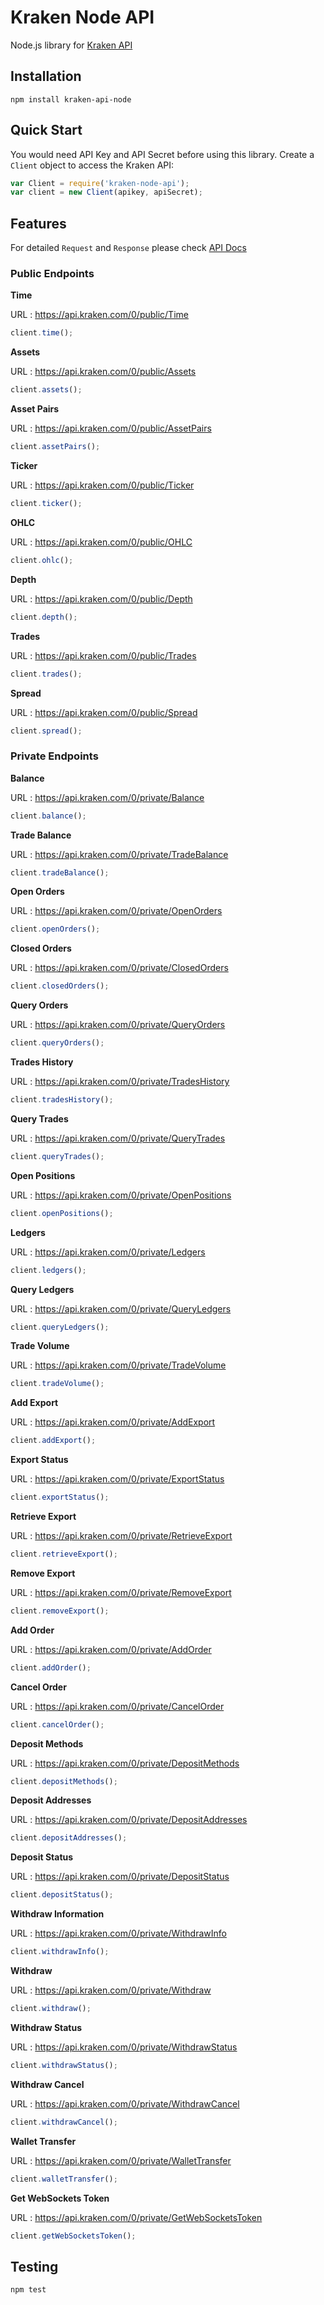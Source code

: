 # Kraken Node API
Node.js library for [Kraken API](https://www.kraken.com/features/api)



## Installation

`npm install kraken-api-node`


## Quick Start

You would need API Key and API Secret before using this library.
Create a ``Client`` object to access the Kraken API:

```javascript
var Client = require('kraken-node-api');
var client = new Client(apikey, apiSecret);
```

## Features

For detailed `Request` and `Response` please check [API Docs](https://www.kraken.com/features/api)


### Public Endpoints
**Time**

URL : https://api.kraken.com/0/public/Time

```javascript
client.time();
```

**Assets**

URL : https://api.kraken.com/0/public/Assets

```javascript
client.assets();
```

**Asset Pairs**

URL : https://api.kraken.com/0/public/AssetPairs

```javascript
client.assetPairs();
```

**Ticker**

URL : https://api.kraken.com/0/public/Ticker

```javascript
client.ticker();
```

**OHLC**

URL : https://api.kraken.com/0/public/OHLC

```javascript
client.ohlc();
```

**Depth**

URL : https://api.kraken.com/0/public/Depth

```javascript
client.depth();
```

**Trades**

URL : https://api.kraken.com/0/public/Trades

```javascript
client.trades();
```

**Spread**

URL : https://api.kraken.com/0/public/Spread

```javascript
client.spread();
```

### Private Endpoints
**Balance**

URL : https://api.kraken.com/0/private/Balance

```javascript
client.balance();
```

**Trade Balance**

URL : https://api.kraken.com/0/private/TradeBalance

```javascript
client.tradeBalance();
```

**Open Orders**

URL : https://api.kraken.com/0/private/OpenOrders

```javascript
client.openOrders();
```

**Closed Orders**

URL : https://api.kraken.com/0/private/ClosedOrders

```javascript
client.closedOrders();
```

**Query Orders**

URL : https://api.kraken.com/0/private/QueryOrders

```javascript
client.queryOrders();
```

**Trades History**

URL : https://api.kraken.com/0/private/TradesHistory

```javascript
client.tradesHistory();
```

**Query Trades**

URL : https://api.kraken.com/0/private/QueryTrades

```javascript
client.queryTrades();
```

**Open Positions**

URL : https://api.kraken.com/0/private/OpenPositions

```javascript
client.openPositions();
```

**Ledgers**

URL : https://api.kraken.com/0/private/Ledgers

```javascript
client.ledgers();
```

**Query Ledgers**

URL : https://api.kraken.com/0/private/QueryLedgers

```javascript
client.queryLedgers();
```

**Trade Volume**

URL : https://api.kraken.com/0/private/TradeVolume

```javascript
client.tradeVolume();
```

**Add Export**

URL : https://api.kraken.com/0/private/AddExport

```javascript
client.addExport();
```

**Export Status**

URL : https://api.kraken.com/0/private/ExportStatus

```javascript
client.exportStatus();
```

**Retrieve Export**

URL : https://api.kraken.com/0/private/RetrieveExport

```javascript
client.retrieveExport();
```

**Remove Export**

URL : https://api.kraken.com/0/private/RemoveExport

```javascript
client.removeExport();
```

**Add Order**

URL : https://api.kraken.com/0/private/AddOrder

```javascript
client.addOrder();
```

**Cancel Order**

URL : https://api.kraken.com/0/private/CancelOrder

```javascript
client.cancelOrder();
```

**Deposit Methods**

URL : https://api.kraken.com/0/private/DepositMethods

```javascript
client.depositMethods();
```

**Deposit Addresses**

URL : https://api.kraken.com/0/private/DepositAddresses

```javascript
client.depositAddresses();
```

**Deposit Status**

URL : https://api.kraken.com/0/private/DepositStatus

```javascript
client.depositStatus();
```

**Withdraw Information**

URL : https://api.kraken.com/0/private/WithdrawInfo

```javascript
client.withdrawInfo();
```

**Withdraw**

URL : https://api.kraken.com/0/private/Withdraw

```javascript
client.withdraw();
```

**Withdraw Status**

URL : https://api.kraken.com/0/private/WithdrawStatus

```javascript
client.withdrawStatus();
```

**Withdraw Cancel**

URL : https://api.kraken.com/0/private/WithdrawCancel

```javascript
client.withdrawCancel();
```

**Wallet Transfer**

URL : https://api.kraken.com/0/private/WalletTransfer

```javascript
client.walletTransfer();
```

**Get WebSockets Token**

URL : https://api.kraken.com/0/private/GetWebSocketsToken

```javascript
client.getWebSocketsToken();
```

## Testing

```
npm test
```
